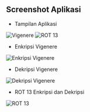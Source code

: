 ## Screenshot Aplikasi

- Tampilan Aplikasi
<img src="https://i.ibb.co/85d33Dy/vignere.jpg" alt="Vigenere">
<img src="https://i.ibb.co/xmwRVRb/rot13.jpg" alt="ROT 13">


- Enkripsi Vigenere
<img src="https://i.ibb.co/j8dQ25T/vignere-enkripsi.jpg" alt="Enkripsi Vigenere">

- Dekripsi Vigenere
<img src="https://i.ibb.co/p3GvmMY/vignere-dekripsi.jpg" alt="Dekripsi Vigenere">

- ROT 13 Enkripsi dan Dekripsi
<img src="https://i.ibb.co/Lvxj641/rot13-enkripsi.jpg" alt="ROT 13">
